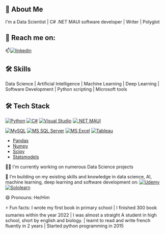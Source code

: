 
## 🚀 About Me
I'm a Data Scientist | C# .NET MAUI software developer | Writer | Polyglot


## 🔗 Reach me on:

📫[![linkedin](https://img.shields.io/badge/linkedin-0A66C2?style=for-the-badge&logo=linkedin&logoColor=white)](https://www.linkedin.com/in/Brainydaps)



## 🛠 Skills
Data Science | Artificial Intelligence | Machine Learning | Deep Learning | Software Development | Python scripting | Microsoft tools

## 🛠 Tech Stack
 [![Python](https://img.shields.io/badge/Python-3776AB?style=for-the-badge&logo=python&logoColor=white)](https://python.org) [![C#](https://img.shields.io/badge/C%23-239120?style=for-the-badge&logo=c-sharp&logoColor=white)](https://dotnet.microsoft.com/en-us/languages/csharp) [![Visual Studio](https://img.shields.io/badge/Visual_Studio-5C2D91?style=for-the-badge&logo=visual%20studio&logoColor=white)](https://visualstudio.microsoft.com) [![.NET MAUI](https://img.shields.io/badge/.NET-5C2D91?style=for-the-badge&logo=.net&logoColor=white)](https://dotnet.microsoft.com/en-us/apps/maui)
 
[![MySQL](https://img.shields.io/badge/MySQL-00000F?style=for-the-badge&logo=mysql&logoColor=white)](https://dotnet.microsoft.com/en-us/apps/maui) [![MS SQL Server](https://img.shields.io/badge/Microsoft_SQL_Server-CC2927?style=for-the-badge&logo=microsoft-sql-server&logoColor=white)](https://microsoft.com/en-us/sql-server/sql-server-2022) [![MS Excel](https://img.shields.io/badge/Microsoft_Excel-217346?style=for-the-badge&logo=microsoft-excel&logoColor=white)](microsoft.com/en-us/microsoft-365/excel) [![Tableau](https://img.shields.io/badge/Tableau-E97627?style=for-the-badge&logo=Tableau&logoColor=white)](tableau.com)
- [Pandas](https://pandas.pydata.org)
- [Numpy](https://numpy.org)
- [Scipy](https://scipy.org)
- [Statsmodels](https://statsmodels.org)



👩‍💻 I'm currently working on numerous Data Science projects

🧠 I'm building on my existing skills and knowledge in data science, AI, machine learning, deep learning and software development on:
[![Udemy](https://img.shields.io/badge/Udemy-EC5252?style=for-the-badge&logo=Udemy&logoColor=white)](https://udemy.com)
[![Sololearn](https://img.shields.io/badge/-Sololearn-3a464b?style=for-the-badge&logo=Sololearn&logoColor=white)](https://sololearn.com)

😄 Pronouns: He/Him


⚡️ Fun facts: I wrote my first book in primary school | I finished 300 book sumaries within the year 2022 | I was almost a straight A student in high school, short by english and biology.  | learnt to read and write french fluently in 2 years | Started python programming in 2015

